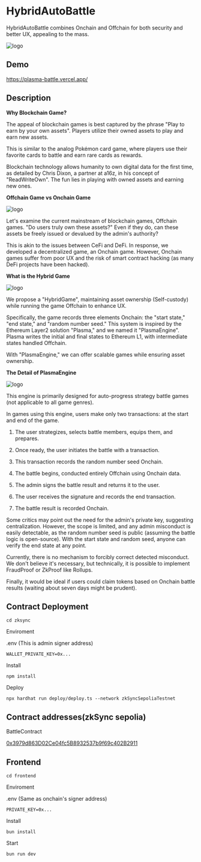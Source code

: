 # HybridAutoBattle

HybridAutoBattle combines Onchain and Offchain for both security and better UX, appealing to the mass.

![logo](https://github.com/yamapyblack/HybridAutoBattle/blob/main/frontend/public/HybridAutoBattle.png?raw=true)

## Demo

https://plasma-battle.vercel.app/

## Description

**Why Blockchain Game?**

The appeal of blockchain games is best captured by the phrase "Play to earn by your own assets". Players utilize their owned assets to play and earn new assets.

This is similar to the analog Pokémon card game, where players use their favorite cards to battle and earn rare cards as rewards.

Blockchain technology allows humanity to own digital data for the first time, as detailed by Chris Dixon, a partner at a16z, in his concept of "ReadWriteOwn". The fun lies in playing with owned assets and earning new ones.

**Offchain Game vs Onchain Game**

![logo](https://github.com/yamapyblack/HybridAutoBattle/blob/main/frontend/public/onchainOrOffchain.jpeg?raw=true)

Let's examine the current mainstream of blockchain games, Offchain games. "Do users truly own these assets?" Even if they do, can these assets be freely issued or devalued by the admin's authority?

This is akin to the issues between CeFi and DeFi. In response, we developed a decentralized game, an Onchain game. However, Onchain games suffer from poor UX and the risk of smart contract hacking (as many DeFi projects have been hacked).

**What is the Hybrid Game**

![logo](https://github.com/yamapyblack/HybridAutoBattle/blob/main/frontend/public/hybrid.jpeg?raw=true)

We propose a "HybridGame", maintaining asset ownership (Self-custody) while running the game Offchain to enhance UX.

Specifically, the game records three elements Onchain: the "start state," "end state," and "random number seed." This system is inspired by the Ethereum Layer2 solution "Plasma," and we named it "PlasmaEngine". Plasma writes the initial and final states to Ethereum L1, with intermediate states handled Offchain.

With "PlasmaEngine," we can offer scalable games while ensuring asset ownership.

**The Detail of PlasmaEngine**

![logo](https://github.com/yamapyblack/HybridAutoBattle/blob/main/frontend/public/PlasmaBattle-architecutre.png?raw=true)

This engine is primarily designed for auto-progress strategy battle games (not applicable to all game genres).

In games using this engine, users make only two transactions: at the start and end of the game.

1. The user strategizes, selects battle members, equips them, and prepares.

2. Once ready, the user initiates the battle with a transaction.

3. This transaction records the random number seed Onchain.

4. The battle begins, conducted entirely Offchain using Onchain data.

5. The admin signs the battle result and returns it to the user.

6. The user receives the signature and records the end transaction.

7. The battle result is recorded Onchain.

Some critics may point out the need for the admin's private key, suggesting centralization. However, the scope is limited, and any admin misconduct is easily detectable, as the random number seed is public (assuming the battle logic is open-source). With the start state and random seed, anyone can verify the end state at any point.

Currently, there is no mechanism to forcibly correct detected misconduct. We don't believe it's necessary, but technically, it is possible to implement FraudProof or ZkProof like Rollups.

Finally, it would be ideal if users could claim tokens based on Onchain battle results (waiting about seven days might be prudent).

## Contract Deployment

```
cd zksync
```

Enviroment

.env (This is admin signer address)

```
WALLET_PRIVATE_KEY=0x...
```

Install

```
npm install
```

Deploy

```
npx hardhat run deploy/deploy.ts --network zkSyncSepoliaTestnet
```

## Contract addresses(zkSync sepolia)

BattleContract

[0x3979d863D02Ce04fc5B8932537b9f69c402B2911](https://sepolia.explorer.zksync.io/address/0x3979d863D02Ce04fc5B8932537b9f69c402B2911)

## Frontend

```
cd frontend
```

Enviroment

.env (Same as onchain's signer address)

```
PRIVATE_KEY=0x...
```

Install

```
bun install
```

Start

```
bun run dev
```

